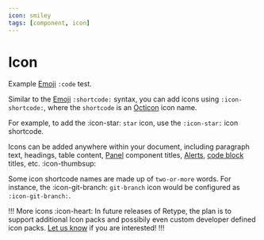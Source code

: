 ```yaml
---
icon: smiley
tags: [component, icon]
---
```

# Icon

Example [Emoji](emoji.md) `:code` test.

Similar to the [Emoji](emoji.md) `:shortcode:` syntax, you can add icons using `:icon-shortcode:`, where the `shortcode` is an [Octicon](/components/octicons.md) icon name.

For example, to add the :icon-star: `star` icon, use the `:icon-star:` icon shortcode.

Icons can be added anywhere within your document, including paragraph text, headings, table content, [Panel](panel.md) component titles, [Alerts](alert.md), [code block](code-block.md) titles, etc. :icon-thumbsup:

Some icon shortcode names are made up of `two-or-more` words. For instance, the :icon-git-branch: `git-branch` icon would be configured as `:icon-git-branch:`.

!!! More icons :icon-heart:
In future releases of Retype, the plan is to support additional Icon packs and possibily even custom developer defined icon packs. [Let us know](https://github.com/retypeapp/retype/issues/) if you are interested!
!!!
